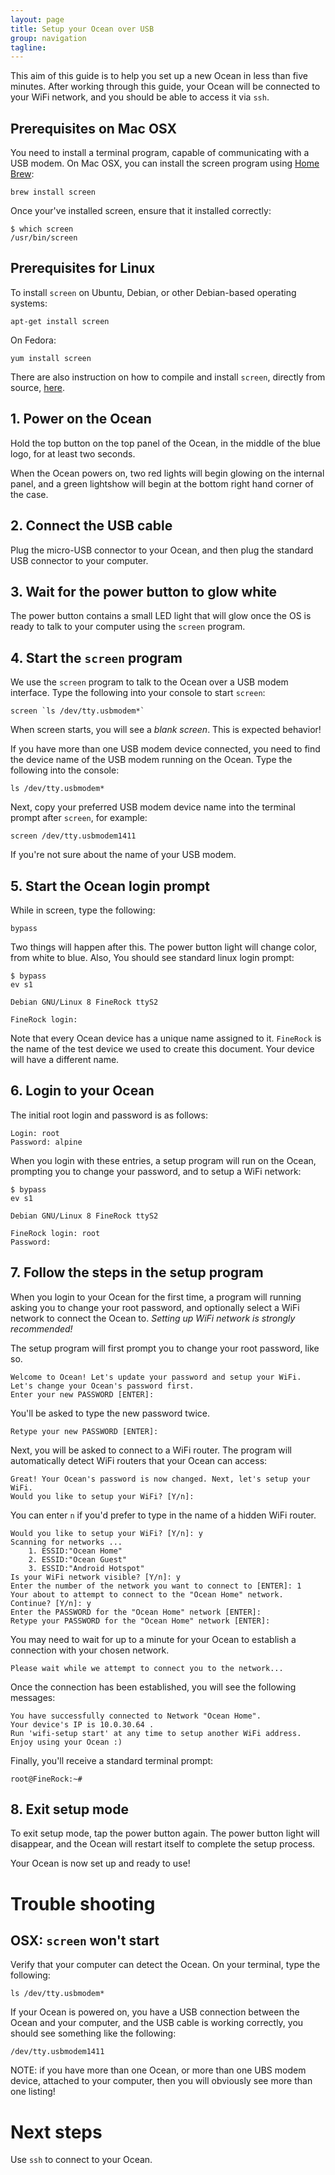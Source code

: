 ```yaml
---
layout: page
title: Setup your Ocean over USB
group: navigation
tagline:
---
```

This aim of this guide is to help you set up a new Ocean in less than five minutes.  After working through this guide, your Ocean will be connected to your WiFi network, and you should be able to access it via `ssh`.


## Prerequisites on Mac OSX

You need to install a terminal program, capable of communicating with a USB modem.  On Mac OSX, you can install the screen program using [Home Brew](https://brew.sh/):

    brew install screen

Once your've installed screen, ensure that it installed correctly:

    $ which screen
    /usr/bin/screen


## Prerequisites for Linux

To install `screen` on Ubuntu, Debian, or other Debian-based operating systems:

    apt-get install screen

On Fedora:

    yum install screen

There are also instruction on how to compile and install `screen`, directly from source, [here](http://www.linuxfromscratch.org/blfs/view/svn/general/screen.html).


## 1. Power on the Ocean

Hold the top button on the top panel of the Ocean, in the middle of the blue logo, for at least two seconds.  

When the Ocean powers on, two red lights will begin glowing on the internal panel, and a green lightshow will begin at the bottom right hand corner of the case.


## 2. Connect the USB cable

Plug the micro-USB connector to your Ocean, and then plug the standard USB connector to your computer.


## 3. Wait for the power button to glow white

The power button contains a small LED light that will glow once the OS is ready to talk to your computer using the `screen` program.

## 4. Start the `screen` program

We use the `screen` program to talk to the Ocean over a USB modem interface.  Type the following into your console to start `screen`:

    screen `ls /dev/tty.usbmodem*`

When screen starts, you will see a *blank screen*.  This is expected behavior!

If you have more than one USB modem device connected, you need to find the device name of the USB modem running on the Ocean.  Type the following into the console:

    ls /dev/tty.usbmodem*

Next, copy your preferred USB modem device name into the terminal prompt after `screen`, for example:

    screen /dev/tty.usbmodem1411

If you're not sure about the name of your USB modem.


## 5. Start the Ocean login prompt

While in screen, type the following:

    bypass

Two things will happen after this.  The power button light will change color, from white to blue.  Also, You should see standard linux login prompt:

    $ bypass
    ev s1

    Debian GNU/Linux 8 FineRock ttyS2

    FineRock login:

Note that every Ocean device has a unique name assigned to it.  `FineRock` is the name of the test device we used to create this document.  Your device will have a different name.


## 6. Login to your Ocean

The initial root login and password is as follows:

    Login: root
    Password: alpine

When you login with these entries, a setup program will run on the Ocean, prompting you to change your password, and to setup a WiFi network:

    $ bypass
    ev s1

    Debian GNU/Linux 8 FineRock ttyS2

    FineRock login: root
    Password:


## 7. Follow the steps in the setup program

When you login to your Ocean for the first time, a program will running asking you to change your root password, and optionally select a WiFi network to connect the Ocean to.  *Setting up WiFi network is strongly recommended!*

The setup program will first prompt you to change your root password, like so.

    Welcome to Ocean! Let's update your password and setup your WiFi.
    Let's change your Ocean's password first.
    Enter your new PASSWORD [ENTER]:

You'll be asked to type the new password twice.

    Retype your new PASSWORD [ENTER]:

Next, you will be asked to connect to a WiFi router.  The program will automatically detect WiFi routers that your Ocean can access:

    Great! Your Ocean's password is now changed. Next, let's setup your WiFi.
    Would you like to setup your WiFi? [Y/n]:

You can enter `n` if you'd prefer to type in the name of a hidden WiFi router.

    Would you like to setup your WiFi? [Y/n]: y
    Scanning for networks ...                    
        1. ESSID:"Ocean Home"
        2. ESSID:"Ocean Guest"
        3. ESSID:"Android Hotspot"
    Is your WiFi network visible? [Y/n]: y
    Enter the number of the network you want to connect to [ENTER]: 1
    Your about to attempt to connect to the "Ocean Home" network. Continue? [Y/n]: y
    Enter the PASSWORD for the "Ocean Home" network [ENTER]:
    Retype your PASSWORD for the "Ocean Home" network [ENTER]:

You may need to wait for up to a minute for your Ocean to establish a connection with your chosen network.

    Please wait while we attempt to connect you to the network...

Once the connection has been established, you will see the following messages:

    You have successfully connected to Network "Ocean Home".
    Your device's IP is 10.0.30.64 .
    Run 'wifi-setup start' at any time to setup another WiFi address.
    Enjoy using your Ocean :)

Finally, you'll receive a standard terminal prompt:

    root@FineRock:~#

## 8. Exit setup mode

To exit setup mode, tap the power button again.  The power button light will disappear, and the Ocean will restart itself to complete the setup process.

Your Ocean is now set up and ready to use!

# Trouble shooting

## OSX: `screen` won't start

Verify that your computer can detect the Ocean.  On your terminal, type the following:

    ls /dev/tty.usbmodem*

If your Ocean is powered on, you have a USB connection between the Ocean and your computer, and the USB cable is working correctly, you should see something like the following:

    /dev/tty.usbmodem1411

NOTE: if you have more than one Ocean, or more than one UBS modem device, attached to your computer, then you will obviously see more than one listing!


# Next steps

Use `ssh` to connect to your Ocean.
